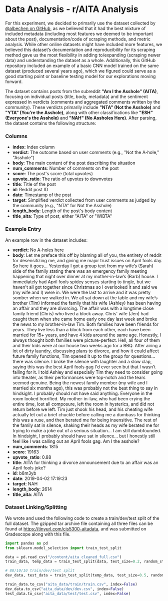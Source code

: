 # Data Analysis - r/AITA Analysis


For this experiment, we decided to primarily use the dataset collected by [@albechen on GitHub](https://github.com/albechen/aita-nlp-classification), as we believed that it had the best mixture of included metadata (including most features we deemed to be important about the post), documentation/code of scraping methods, and metric analysis. While other online datasets might have included more features, we believed this dataset’s documentation and reproducibility for its scraping method gave us the most flexibility in adding to/expanding (scraping newer data) and understanding the dataset as a whole. Additionally, this GitHub repository included an example of a basic CNN model trained on the same dataset (produced several years ago), which we figured could serve as a good starting point or baseline testing model for our explorations moving forward.

The dataset contains posts from the subreddit **"Am I the Asshole" (AITA)**, focusing on individual posts (title, body, metadata) and the sentiment expressed in verdicts (comments and aggregated comments written by the community). These verdicts primarily include **"NTA" (Not the Asshole)** and **"YTA" (You're the Asshole)**, along with other classifications like **"ESH" (Everyone's the Asshole)** and **"NAH" (No Assholes Here)**. After parsing, the dataset contains the following structure:

### Columns

- **index**: Index column
- **verdict**: The outcome based on user comments (e.g., "Not the A-hole," "Asshole")
- **body**: The main content of the post describing the situation
- **num_comments**: Number of comments on the post
- **score**: The post's score (total upvotes)
- **upvote_ratio**: The ratio of upvotes to downvotes
- **title**: Title of the post
- **id**: Reddit post ID
- **date**: Timestamp of the post
- **target**: Simplified verdict collected from user comments as judged by the community (e.g., "NTA" for Not the Asshole)
- **length_body**: Length of the post's body content
- **title_aita**: Type of post, either "AITA" or "WIBTA"

### Example Entry

An example row in the dataset includes:

- **verdict**: No A-holes here
- **body**: Let me preface this off by blaming all of you, the entirety of reddit for desensitizing me, and giving me major trust issues on April fools day. So here it goes... Yesterday I got a group text from my wife’s (Sarah) side of the family stating there was an emergency family meeting happening that night over dinner at my mother-in-law’s (Barb) house. I immediately had April fools spidey senses starting to tingle, but we haven't all got together since Christmas so I overlooked it and said we (my wife and I) were in. We were the last to arrive and it was pretty somber when we walked in. We all sat down at the table and my wife’s brother (Tim) informed the family that his wife (Ashley) has been having an affair and they are divorcing. The affair was with a longtime close family friend (Chris) who lived a block away. Chris' wife (Jen) had caught them when she came home early one day last week and broke the news to my brother-in-law Tim. Both families have been friends for years. They live less than a block from each other, each have been married for 15+ years, and have 4 kids around the same age. Honestly, I always thought both families were picture-perfect. Hell, all four of them and their kids were at our house two weeks ago for a BBQ. After airing a lot of dirty laundry, discussing plans to divorce, and how it could affect future family functions, Tim opened it up to the group for questions... there was silence. I broke the silence with laughter and a slow clap, saying this was the best April fools gag I'd ever seen but that I wasn’t falling for it. I told Ashley and especially Tim they need to consider going into theater, as their performances were top-notch and the tears seemed genuine. Being the newest family member (my wife and I married six months ago), this was probably not the best thing to say in hindsight. I probably should not have said anything. Everyone in the room looked horrified. My mother-in-law, who had been crying the entire time, lost all composure, left the room in hysterics, and did not return before we left. Tim just shook his head, and his cheating wife actually let out a brief chuckle before calling me a dumbass for thinking this was a ruse, and then berated me for being insensitive. The rest of the family sat in silence, shaking their heads as my wife berated me for trying to make a joke out of a serious situation... I am still dumbfounded. In hindsight, I probably should have sat in silence... but I honestly still feel like I was calling out an April fools gag. Am I the asshole?
- **num_comments**: 1815
- **score**: 19163
- **upvote_ratio**: 0.88
- **title**: AITA for thinking a divorce announcement due to an affair was an April fools joke?
- **id**: b8m3yb
- **date**: 2019-04-02 17:19:23
- **target**: NAH
- **length_body**: 2614
- **title_aita**: AITA


### Dataset Linking/Splitting
We wrote and used the following code to create a train/dev/test split of the full dataset. The gzipped tar archive file containing all three files can be found at https://tinyurl.com/cis5300-aitadata, and was submitted on Gradescope along with this file.

```python
import pandas as pd
from sklearn.model_selection import train_test_split

data = pd.read_csv("/content/aita_cleaned_full.csv")
train_data, temp_data = train_test_split(data, test_size=0.2, random_state=42)

# 80/10/10 train/dev/test split
dev_data, test_data = train_test_split(temp_data, test_size=0.5, random_state=42)

train_data.to_csv("aita_data/train/train.csv", index=False)
dev_data.to_csv("aita_data/dev/dev.csv", index=False)
test_data.to_csv("aita_data/test/test.csv", index=False)
```
